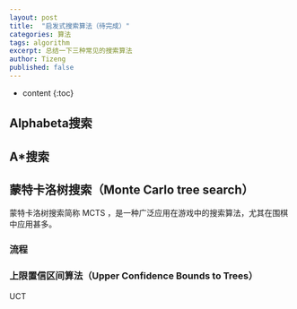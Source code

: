 ```yaml
---
layout: post
title:  "启发式搜索算法（待完成）"
categories: 算法
tags: algorithm
excerpt: 总结一下三种常见的搜索算法
author: Tizeng
published: false
---
```


* content
{:toc}

## Alphabeta搜索

## A*搜索

## 蒙特卡洛树搜索（Monte Carlo tree search）

蒙特卡洛树搜索简称 MCTS ，是一种广泛应用在游戏中的搜索算法，尤其在围棋中应用甚多。

### 流程

### 上限置信区间算法（Upper Confidence Bounds to Trees）

UCT